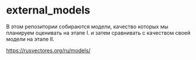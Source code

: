 # external_models

В этом репозитории собираются модели, качество которых мы планируем оценивать на этапе I. и затем сравнивать с качеством своей модели на этапе II.

https://rusvectores.org/ru/models/
